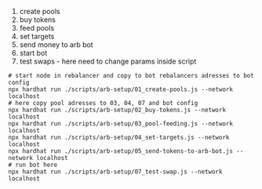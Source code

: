 1. create pools
2. buy tokens
3. feed pools
4. set targets
5. send money to arb bot
6. start bot
7. test swaps - here need to change params inside script


```
# start node in rebalancer and copy to bot rebalancers adresses to bot config
npx hardhat run ./scripts/arb-setup/01_create-pools.js --network localhost
# here copy pool adresses to 03, 04, 07 and bot config
npx hardhat run ./scripts/arb-setup/02_buy-tokens.js --network localhost
npx hardhat run ./scripts/arb-setup/03_pool-feeding.js --network localhost
npx hardhat run ./scripts/arb-setup/04_set-targets.js --network localhost
npx hardhat run ./scripts/arb-setup/05_send-tokens-to-arb-bot.js --network localhost
# run bot here
npx hardhat run ./scripts/arb-setup/07_test-swap.js --network localhost
```
